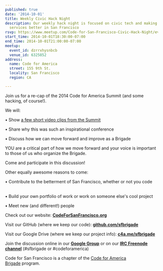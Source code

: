 ```yaml
---
published: true
date: '2014-10-01'
title: Weekly Civic Hack Night
description: Our weekly hack night is focused on civic tech and making government
  services better in San Francisco
rsvp: https://www.meetup.com/Code-for-San-Francisco-Civic-Hack-Night/events/201350342/
start_time: 2014-10-01T18:30:00-07:00
end_time: 2014-10-01T21:00:00-07:00
meetup:
  event_id: dzrrxhysnbcb
  venue_id: 6325852
address:
  name: Code for America
  street: 155 9th St.
  locality: San Francisco
  region: CA

---
```

<!-- imported via scripts/generate-events-from-meetup -->
<p>Join us for a re-cap of the 2014 Code for America Summit (and some hacking, of course!).</p> <p>We will:</p> <p>• Show <a href="https://www.youtube.com/playlist?list=PL65XgbSILalWFStqV0z0N9pvftstJ8AAh">a few short video clips from the Summit</a></p> <p>• Share why this was such an inspirational conference</p> <p>• Discuss how we can move forward and improve as a Brigade</p> <p>



YOU are a critical part of how we move forward and your voice is important to those of us who organize the Brigade. </p> <p>Come and participate in this discussion!</p> <p>


Other equally awesome reasons to come:</p> <p>• Contribute to the betterment of San Francisco, whether or not you code</p> <p><br/>• Build your own portfolio of work or work on someone else's cool project</p> <p>• Meet new (and different!) people</p> <p>


Check out our website: <a href="http://www.codeforsanfrancisco.org"><b>CodeForSanFrancisco.org</b></a></p> <p>Visit our GitHub (where we keep our code): <a href="https://www.github.com/sfbrigade"><b>github.com/sfbrigade</b></a></p> <p>Visit our Google Drive (where we keep our project info): <a href="http://c4a.me/sfbrigade"><b>c4a.me/sfbrigade</b></a></p> <p>Join the discussion online in our <a href="https://groups.google.com/forum/#!forum/code-for-san-francisco"><b>Google Group</b></a> or on our <a href="http://webchat.freenode.net/"><b>IRC Freenode channel</b></a> (#sfbrigade or #codeforamerica) </p> <p>


Code for San Francisco is a chapter of the <a href="http://brigade.codeforamerica.org/">Code for America Brigade</a> program.</p> 
